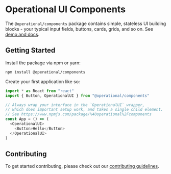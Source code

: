 # Operational UI Components

The `@operational/components` package contains simple, stateless UI building blocks - your typical input fields, buttons, cards, grids, and so on. See [demo and docs](https://operational-ui.netlify.com/).

## Getting Started

Install the package via npm or yarn:

`npm install @operational/components`

Create your first application like so:

```js static
import * as React from "react"
import { Button, OperationalUI } from "@operational/components"

// Always wrap your interface in the `OperationalUI` wrapper,
// which does important setup work, and takes a single child element.
// See https://www.npmjs.com/package/%40operational%2Fcomponents
const App = () => (
  <OperationalUI>
    <Button>Hello</Button>
  </OperationalUI>
)
```

## Contributing

To get started contributing, please check out our [contributing guidelines](CONTRIBUTING.md).
